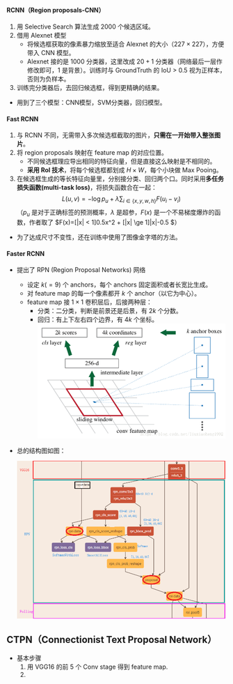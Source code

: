 #### RCNN（Region proposals-CNN）

1. 用 Selective Search 算法生成 $2000$ 个候选区域。
2. 借用 Alexnet 模型
	+ 将候选框获取的像素暴力缩放至适合 Alexnet 的大小（$227 \times 227$），方便带入 CNN 模型。
	+ Alexnet 接的是 $1000$ 分类器，这里改成 $20+1$ 分类器（网络最后一层作修改即可，$1$ 是背景）。训练时与 GroundTruth 的 IoU > 0.5 视为正样本，否则为负样本。
3. 训练完分类器后，去回归候选框，得到更精确的结果。
+ 用到了三个模型：CNN模型，SVM分类器，回归模型。

#### Fast RCNN

1. 与 RCNN 不同，无需带入多次候选框截取的图片，**只需在一开始带入整张图片**。
2. 将 region proposals 映射在 feature map 的对应位置。
	+ 不同候选框理应导出相同的特征向量，但是直接这么映射是不相同的。
	+ **采用 RoI 技术**，将每个候选框都划成 $H \times W$，每个小块做 Max Pooing。
3. 在候选框生成的等长特征向量里，分别接分类、回归两个口。同时采用**多任务损失函数(multi-task loss)**，将损失函数合在一起：
	$$L(u,v)=-\log p_u + \lambda \sum_{i \in \{ x,y,w,h\}} F(u_i-v_i)$$
    （$p_u$ 是对于正确标签的预测概率，$\lambda$ 是超参，$F(x)$ 是一个不易梯度爆炸的函数，作者取了 $F(x)=[|x| < 1]0.5x^2 + [|x| \ge 1]|x|-0.5 $）
+ 为了达成尺寸不变性，还在训练中使用了图像金字塔的方法。

#### Faster RCNN

+ 提出了 RPN (Region Proposal Networks) 网络
	- 设定 $k(=9)$ 个 anchors，每个 anchors 固定面积或者长宽比生成。
	- 对 feature map 的每一个像素都开 $k$ 个 anchor（以它为中心）。
	- feature map 接 $1 \times 1$ 卷积层后，后接两种层：
		+ 分类：二分类，判断是前景还是后景，有 $2k$ 个分数。
		+ 回归：有上下左右四个边界，有 $4k$ 个坐标。
	![](RPN.png)

+ 总的结构图如图：

    ![](FasterRCNN.png)

## CTPN（Connectionist Text Proposal Network）

+ 基本步骤
	1. 用 VGG16 的前 $5$ 个 Conv stage 得到 feature map.
	2. 